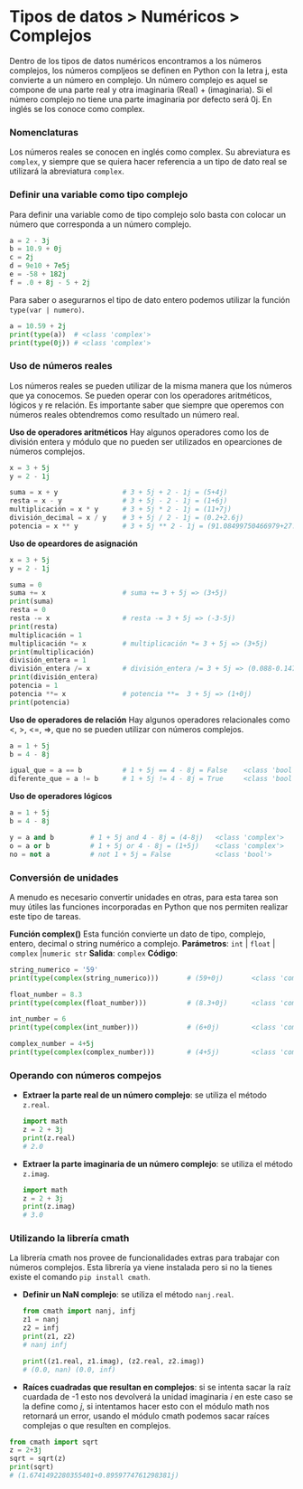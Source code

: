 # Tipos de datos > Numéricos > Complejos

Dentro de los tipos de datos numéricos encontramos a los números complejos, los números compljeos se definen en Python con la letra j, esta convierte a un número en complejo. Un número complejo es aquel se compone de una parte real y otra imaginaria (Real) + (imaginaria). Si el número complejo no tiene una parte imaginaria por defecto será 0j. En inglés se los conoce como complex.

### Nomenclaturas

Los números reales se conocen en inglés como complex. Su abreviatura es `complex`, y siempre que se quiera hacer referencia a un tipo de dato real se utilizará la abreviatura `complex`.

### Definir una variable como tipo complejo

Para definir una variable como de tipo complejo solo basta con colocar un número que corresponda a un número complejo. 

```python
a = 2 - 3j
b = 10.9 + 0j
c = 2j
d = 9e10 + 7e5j
e = -58 + 182j
f = .0 + 8j - 5 + 2j
```

Para saber o asegurarnos el tipo de dato entero podemos utilizar la función `type(var | numero)`.

```python
a = 10.59 + 2j
print(type(a))  # <class 'complex'>
print(type(0j)) # <class 'complex'>
```
### Uso de números reales

Los números reales se pueden utilizar de la misma manera que los números que ya conocemos. Se pueden operar con los operadores aritméticos, lógicos y re relación. Es importante saber que siempre que operemos con números reales obtendremos como resultado un número real. 

**Uso de operadores aritméticos**
Hay algunos operadores como los de división entera y módulo que no pueden ser utilizados en opearciones de números complejos. 
```python
x = 3 + 5j
y = 2 - 1j

suma = x + y                # 3 + 5j + 2 - 1j = (5+4j)                                  <class 'complex'>
resta = x - y               # 3 + 5j - 2 - 1j = (1+6j)                                  <class 'complex'>
multiplicación = x * y      # 3 + 5j * 2 - 1j = (11+7j)                                 <class 'complex'>
división_decimal = x / y    # 3 + 5j / 2 - 1j = (0.2+2.6j)                              <class 'complex'>
potencia = x ** y           # 3 + 5j ** 2 - 1j = (91.08499750466979+27.93389510151077j) <class 'complex'>
```

**Uso de opeardores de asignación**
```python
x = 3 + 5j
y = 2 - 1j

suma = 0
suma += x                   # suma += 3 + 5j => (3+5j)                           <class 'complex'>
print(suma)
resta = 0
resta -= x                  # resta -= 3 + 5j => (-3-5j)                         <class 'complex'>
print(resta)
multiplicación = 1
multiplicación *= x         # multiplicación *= 3 + 5j => (3+5j)                 <class 'complex'>
print(multiplicación)
división_entera = 1
división_entera /= x        # división_entera /= 3 + 5j => (0.088-0.14705882j)   <class 'complex'>
print(división_entera)
potencia = 1
potencia **= x              # potencia **=  3 + 5j => (1+0j)                     <class 'complex'>
print(potencia)
```

**Uso de operadores de relación**
Hay algunos operadores relacionales como <, >, <=, =>, que no se pueden utilizar con números complejos.
```python
a = 1 + 5j
b = 4 - 8j

igual_que = a == b          # 1 + 5j == 4 - 8j = False    <class 'bool'>
diferente_que = a != b      # 1 + 5j != 4 - 8j = True     <class 'bool'>
```

**Uso de operadores lógicos**
```python
a = 1 + 5j
b = 4 - 8j

y = a and b         # 1 + 5j and 4 - 8j = (4-8j)   <class 'complex'> 
o = a or b          # 1 + 5j or 4 - 8j = (1+5j)    <class 'complex'> 
no = not a          # not 1 + 5j = False           <class 'bool'> 
```
### Conversión de unidades

A menudo es necesario convertir unidades en otras, para esta tarea son muy útiles las funciones incorporadas en Python que nos permiten realizar este tipo de tareas.

**Función complex()**
Esta función convierte un dato de tipo, complejo, entero, decimal o string numérico a complejo.
**Parámetros**: `int` | `float` | `complex` |`numeric str`
**Salida**: `complex`
**Código**: 
```python
string_numerico = '59'
print(type(complex(string_numerico)))       # (59+0j)       <class 'complex'>

float_number = 8.3
print(type(complex(float_number)))          # (8.3+0j)      <class 'complex'>

int_number = 6
print(type(complex(int_number)))            # (6+0j)        <class 'complex'>

complex_number = 4+5j
print(type(complex(complex_number)))        # (4+5j)        <class 'complex'>
```

### Operando con números compejos

* **Extraer la parte real de un número complejo**: se utiliza el método `z.real`.
    ```python
    import math
    z = 2 + 3j
    print(z.real)
    # 2.0
    ```
* **Extraer la parte imaginaria de un número complejo**: se utiliza el método `z.imag`.
    ```python
    import math
    z = 2 + 3j
    print(z.imag)
    # 3.0
    ```

### Utilizando la librería cmath

La librería cmath nos provee de funcionalidades extras para trabajar con números complejos. Esta librería ya viene instalada pero si no la tienes existe el comando `pip install cmath`.

* **Definir un NaN complejo**: se utiliza el método `nanj.real`.
    ```python
    from cmath import nanj, infj
    z1 = nanj
    z2 = infj
    print(z1, z2)
    # nanj infj

    print((z1.real, z1.imag), (z2.real, z2.imag))
    # (0.0, nan) (0.0, inf)
    ```

* **Raíces cuadradas que resultan en complejos**: si se intenta sacar la raíz cuardada de -1 esto nos devolverá la unidad imaginaria *i* en este caso se la define como *j*, si intentamos hacer esto con el módulo math nos retornará un error, usando el módulo cmath podemos sacar raíces complejas o que resulten en complejos.

```python
from cmath import sqrt
z = 2+3j
sqrt = sqrt(z)
print(sqrt)
# (1.6741492280355401+0.8959774761298381j)
```
